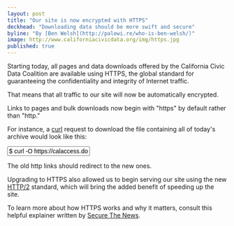 ```yaml
---
layout: post
title: "Our site is now encrypted with HTTPS"
deckhead: "Downloading data should be more swift and secure"
byline: "By [Ben Welsh](http://palewi.re/who-is-ben-welsh/)"
image: http://www.californiacivicdata.org/img/https.jpg
published: true
---
```


Starting today, all pages and data downloads offered by the California Civic Data Coalition are available using HTTPS, the global standard for guaranteeing the confidentiality and integrity of Internet traffic.

That means that all traffic to our site will now be automatically encrypted.

Links to pages and bulk downloads now begin with "https" by default rather than "http."

For instance, a [curl](https://en.wikipedia.org/wiki/CURL) request to download the file containing all of today's archive would look like this:

<input type="text" class="download-link input-monospace" style="font-size:14px;" value="$ curl -O https://calaccess.download/latest/clean.zip" readonly="">

The old http links should redirect to the new ones.

Upgrading to HTTPS also allowed us to begin serving our site using the new [HTTP/2](https://developers.google.com/web/fundamentals/performance/http2/) standard, which will bring the added benefit of speeding up the site.

To learn more about how HTTPS works and why it matters, consult this helpful explainer written by [Secure The News](https://securethe.news/why/).
